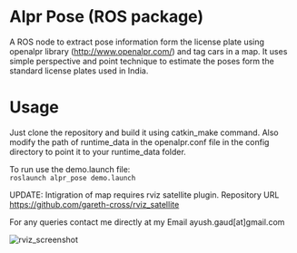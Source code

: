 # Alpr Pose (ROS package)

A ROS node to extract pose information form the license plate using openalpr library (http://www.openalpr.com/) and tag cars in a map. It uses simple perspective and point technique to estimate the poses form the standard license plates used in India.

# Usage

Just clone the repository and build it using catkin_make command. Also modify the path of runtime_data in the openalpr.conf file in the config directory to point it to your runtime_data folder.

To run use the demo.launch file:  
```roslaunch alpr_pose demo.launch```

UPDATE: Intigration of map requires rviz satellite plugin. Repository URL https://github.com/gareth-cross/rviz_satellite

For any queries contact me directly at my Email ayush.gaud[at]gmail.com

![rviz_screenshot](https://cloud.githubusercontent.com/assets/4923897/19534873/3219b4dc-9663-11e6-86b5-8e471b30a509.png)
